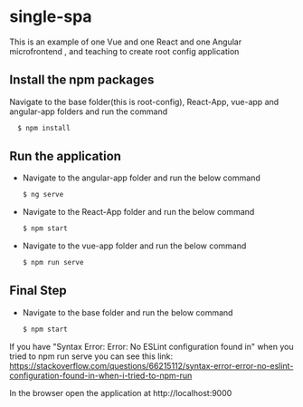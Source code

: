 # single-spa
This is an example of one Vue and one React and one Angular microfrontend , and teaching to create root config application

## Install the npm packages
Navigate to the base folder(this is root-config), React-App, vue-app and angular-app folders and run the command
```js
  $ npm install
```
  
## Run the application
- Navigate to the angular-app folder and run the below command
  ```js
  $ ng serve
  ```
- Navigate to the React-App folder and run the below command
  ```js
  $ npm start
  ```
- Navigate to the vue-app folder and run the below command
  ```js
  $ npm run serve
  ```

## Final Step
- Navigate to the base folder and run the below command
  ```js
  $ npm start
  ```
If you have "Syntax Error: Error: No ESLint configuration found in" when you tried to npm run serve
you can see this link:
https://stackoverflow.com/questions/66215112/syntax-error-error-no-eslint-configuration-found-in-when-i-tried-to-npm-run

In the browser open the application at http://localhost:9000
